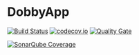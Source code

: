 # DobbyApp


[![Build Status](https://circleci.com/gh/MarieKristin/DobbyApp/tree/master.svg?style=shield&circle-token=:circle-token)](https://circleci.com/gh/MarieKristin/DobbyApp) [![codecov.io](https://codecov.io/github/MarieKristin/DobbyApp/coverage.svg?branch=master)](https://codecov.io/gh/MarieKristin/DobbyApp/branch/master) [![Quality Gate](http://sonarqube.it.dh-karlsruhe.de/api/badges/gate?key=DobbyControlApp)](http://193.196.7.25/overview?id=DobbyControlApp)


[![SonarQube Coverage](https://img.shields.io/sonar/http/sonarqube.it.dh-karlsruhe.de/DobbyControlApp/coverage.svg?maxAge=2592000)](http://193.196.7.25/overview?id=1)


